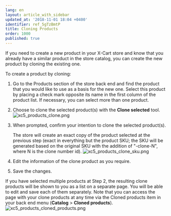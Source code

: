 ```yaml
---
lang: en
layout: article_with_sidebar
updated_at: '2018-11-01 18:04 +0400'
identifier: ref_5gTzBmtP
title: Cloning Products
order: 1000
published: true
---
```

If you need to create a new product in your X-Cart store and know that you already have a similar product in the store catalog, you can create the new product by cloning the existing one. 

To create a product by cloning:

   1. Go to the Products section of the store back end and find the product that you would like to use as a basis for the new one. Select this product by placing a check mark opposite its name in the first column of the product list. If necessary, you can select more than one product.
   
   2. Choose to clone the selected product(s) with the **Clone selected** tool.  
      ![xc5_products_clone.png]({{site.baseurl}}/attachments/ref_5gTzBmtP/xc5_products_clone.png)
      
   3. When prompted, confirm your intention to clone the selected product(s).
      
      The store will create an exact copy of the product selected at the previous step (exact in everything but the product SKU; the SKU will be generated based on the original SKU with the addition of "-clone-N", where N is the clone number id).
      ![xc5_products_clone_sku.png]({{site.baseurl}}/attachments/ref_5gTzBmtP/xc5_products_clone_sku.png)
      
   4. Edit the information of the clone product as you require.
   
   5. Save the changes.
   
If you have selected multiple products at Step 2, the resulting clone products will be shown to you as a list on a separate page. You will be able to edit and save each of them separately. Note that you can access the page with your clone products at any time via the Cloned products item in your back end menu (**Catalog** > **Cloned products**).
   ![xc5_products_cloned_products.png]({{site.baseurl}}/attachments/ref_5gTzBmtP/xc5_products_cloned_products.png)
